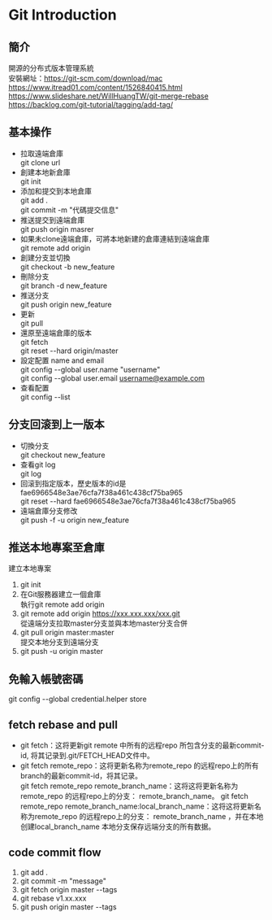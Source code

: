 # Git Introduction  
## 簡介  
開源的分布式版本管理系統  
安裝網址：https://git-scm.com/download/mac  
https://www.itread01.com/content/1526840415.html  
https://www.slideshare.net/WillHuangTW/git-merge-rebase  
https://backlog.com/git-tutorial/tagging/add-tag/  
## 基本操作  
- 拉取遠端倉庫  
git clone url  
- 創建本地新倉庫  
git init  
- 添加和提交到本地倉庫  
git add .  
git commit -m "代碼提交信息"  
- 推送提交到遠端倉庫  
git push origin masrer  
- 如果未clone遠端倉庫，可將本地新建的倉庫連結到遠端倉庫  
git remote add origin <server>  
- 創建分支並切換  
git checkout -b new_feature  
- 刪除分支  
git branch -d new_feature  
- 推送分支  
git push origin new_feature  
- 更新  
git pull  
- 還原至遠端倉庫的版本  
git fetch  
git reset --hard origin/master  
- 設定配置 name and email  
git config --global user.name "username"  
git config --global user.email username@example.com  
- 查看配置  
git config --list  

## 分支回滚到上一版本  
- 切換分支  
git checkout new_feature  
- 查看git log  
git log  
- 回滚到指定版本，歷史版本的id是fae6966548e3ae76cfa7f38a461c438cf75ba965  
git reset --hard fae6966548e3ae76cfa7f38a461c438cf75ba965  
- 遠端倉庫分支修改  
git push -f -u origin new_feature  
## 推送本地專案至倉庫  
建立本地專案  
1. git init  
2. 在Git服務器建立一個倉庫  
執行git remote add origin  
3. git remote add origin https://xxx.xxx.xxx/xxx.git  
從遠端分支拉取master分支並與本地master分支合併  
4. git pull origin master:master  
提交本地分支到遠端分支  
5. git push -u origin master  

## 免輸入帳號密碼  
git config --global credential.helper store  

## fetch rebase and pull  
- git fetch：这将更新git remote 中所有的远程repo 所包含分支的最新commit-id, 将其记录到.git/FETCH_HEAD文件中。  
- git fetch remote_repo：这将更新名称为remote_repo 的远程repo上的所有branch的最新commit-id，将其记录。   
git fetch remote_repo remote_branch_name：这将这将更新名称为remote_repo 的远程repo上的分支： remote_branch_name。
git fetch remote_repo remote_branch_name:local_branch_name：这将这将更新名称为remote_repo 的远程repo上的分支： remote_branch_name ，并在本地创建local_branch_name 本地分支保存远端分支的所有数据。

## code commit flow
1. git add .  
2. git commit -m "message"  
2. git fetch origin master --tags  
3. git rebase v1.xx.xxx  
4. git push origin master --tags